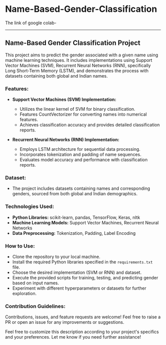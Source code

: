 # Name-Based-Gender-Classification
The link of google colab- 

---

## Name-Based Gender Classification Project

This project aims to predict the gender associated with a given name using machine learning techniques. It includes implementations using Support Vector Machines (SVM), Recurrent Neural Networks (RNN), specifically Long Short-Term Memory (LSTM), and demonstrates the process with datasets containing both global and Indian names.

### Features:

- **Support Vector Machines (SVM) Implementation:**
  - Utilizes the linear kernel of SVM for binary classification.
  - Features CountVectorizer for converting names into numerical features.
  - Achieves classification accuracy and provides detailed classification reports.

- **Recurrent Neural Networks (RNN) Implementation:**
  - Employs LSTM architecture for sequential data processing.
  - Incorporates tokenization and padding of name sequences.
  - Evaluates model accuracy and performance with classification reports.

### Dataset:

- The project includes datasets containing names and corresponding genders, sourced from both global and Indian demographics.

### Technologies Used:

- **Python Libraries:** scikit-learn, pandas, TensorFlow, Keras, nltk
- **Machine Learning Models:** Support Vector Machines, Recurrent Neural Networks
- **Data Preprocessing:** Tokenization, Padding, Label Encoding

### How to Use:

- Clone the repository to your local machine.
- Install the required Python libraries specified in the `requirements.txt` file.
- Choose the desired implementation (SVM or RNN) and dataset.
- Execute the provided scripts for training, testing, and predicting gender based on input names.
- Experiment with different hyperparameters or datasets for further exploration.

### Contribution Guidelines:

Contributions, issues, and feature requests are welcome! Feel free to raise a PR or open an issue for any improvements or suggestions.

Feel free to customize this description according to your project's specifics and your preferences. Let me know if you need further assistance!
